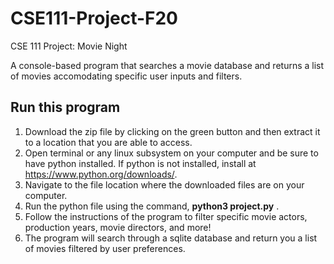 # CSE111-Project-F20
CSE 111 Project: Movie Night

A console-based program that searches a movie database and returns a list of movies accomodating specific user inputs and filters.

## Run this program
1. Download the zip file by clicking on the green button and then extract it to a location that you are able to access.
2. Open terminal or any linux subsystem on your computer and be sure to have python installed. If python is not installed, install at https://www.python.org/downloads/.
3. Navigate to the file location where the downloaded files are on your computer.
4. Run the python file using the command, **python3 project.py** .
5. Follow the instructions of the program to filter specific movie actors, production years, movie directors, and more!
6. The program will search through a sqlite database and return you a list of movies filtered by user preferences.
